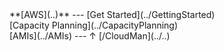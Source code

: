 <div class='linkbox'>
**[AWS](..)**
---
[Get Started](../GettingStarted)<br />
[Capacity Planning](../CapacityPlanning)<br />
[AMIs](../AMIs)
---
&uarr; [/CloudMan](../..)<br />
</div>
